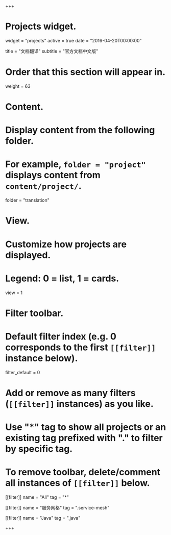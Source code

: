 +++
# Projects widget.
widget = "projects"
active = true
date = "2016-04-20T00:00:00"

title = "文档翻译"
subtitle = "官方文档中文版"

# Order that this section will appear in.
weight = 63

# Content.
# Display content from the following folder.
# For example, `folder = "project"` displays content from `content/project/`.
folder = "translation"

# View.
# Customize how projects are displayed.
# Legend: 0 = list, 1 = cards.
view = 1

# Filter toolbar.

# Default filter index (e.g. 0 corresponds to the first `[[filter]]` instance below).
filter_default = 0

# Add or remove as many filters (`[[filter]]` instances) as you like.
# Use "*" tag to show all projects or an existing tag prefixed with "." to filter by specific tag.
# To remove toolbar, delete/comment all instances of `[[filter]]` below.
[[filter]]
  name = "All"
  tag = "*"

[[filter]]
  name = "服务网格"
  tag = ".service-mesh"

[[filter]]
  name = "Java"
  tag = ".java"

+++

